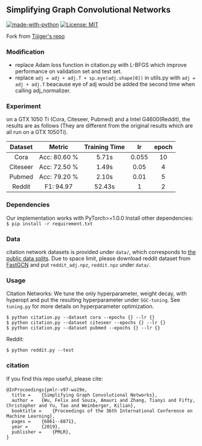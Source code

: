 ## Simplifying Graph Convolutional Networks

[![made-with-python](https://img.shields.io/badge/Made%20with-Python-red.svg)](#python)
[![License: MIT](https://img.shields.io/badge/License-MIT-yellow.svg)](https://opensource.org/licenses/MIT) 

Fork from [Tiiiger's repo](https://github.com/Tiiiger/SGC)

### Modification
- replace Adam loss function in citation.py with L-BFGS which improve performance on validation set and test set.
- replace `adj = adj + adj.T + sp.eye(adj.shape[0])` in utils.py with `adj = adj + adj.T` beacause eye of adj would be added the second time when calling adj_normalizer.  

### Experiment
on a GTX 1050 Ti (Cora, Citeseer, Pubmed) and a Intel G4600(Reddit), the results are as follows (They are different from the original results which are all run on a GTX 1050Ti).

Dataset | Metric | Training Time | lr | epoch
:------:|:------:|:-----------:|:------:|:------:
Cora    | Acc: 80.60 %     | 5.71s | 0.055 | 10
Citeseer| Acc: 72.50 %     | 1.49s | 0.05 | 4
Pubmed  | Acc: 79.20 %     | 2.10s | 0.01 | 5
Reddit  | F1:  94.97     | 52.43s  | 1 | 2


### Dependencies
Our implementation works with PyTorch>=1.0.0 Install other dependencies: `$ pip install -r requirement.txt`

### Data
citation network datasets  is provided under `data/`, which corresponds to [the public data splits](https://github.com/tkipf/gcn/tree/master/gcn/data).
Due to space limit, please download reddit dataset from [FastGCN](https://github.com/matenure/FastGCN/issues/9) and put `reddit_adj.npz`, `reddit.npz` under `data/`.

### Usage
Citation Networks: We tune the only hyperparameter, weight decay, with hyperopt and put the resulting hyperparameter under `SGC-tuning`. 
See `tuning.py` for more details on hyperparameter optimization.
```
$ python citation.py --dataset cora --epochs {} --lr {}
$ python citation.py --dataset citeseer --epochs {} --lr {}
$ python citation.py --dataset pubmed --epochs {} --lr {}
```

Reddit:
```
$ python reddit.py --test
```

### citation
If you find this repo useful, please cite:
```
@InProceedings{pmlr-v97-wu19e,
  title = 	 {Simplifying Graph Convolutional Networks},
  author = 	 {Wu, Felix and Souza, Amauri and Zhang, Tianyi and Fifty, Christopher and Yu, Tao and Weinberger, Kilian},
  booktitle = 	 {Proceedings of the 36th International Conference on Machine Learning},
  pages = 	 {6861--6871},
  year = 	 {2019},
  publisher = 	 {PMLR},
}
```